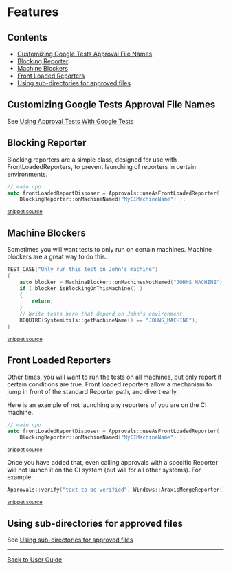 <!--
GENERATED FILE - DO NOT EDIT
This file was generated by [MarkdownSnippets](https://github.com/SimonCropp/MarkdownSnippets).
Source File: /doc/mdsource/Features.source.md
To change this file edit the source file and then run MarkdownSnippets.
-->

<a id="top"></a>

# Features



<!-- toc -->
## Contents

  * [Customizing Google Tests Approval File Names](#customizing-google-tests-approval-file-names)
  * [Blocking Reporter](#blocking-reporter)
  * [Machine Blockers](#machine-blockers)
  * [Front Loaded Reporters](#front-loaded-reporters)
  * [Using sub-directories for approved files](#using-sub-directories-for-approved-files)
<!-- endtoc -->


## Customizing Google Tests Approval File Names

See [Using Approval Tests With Google Tests](/doc/UsingGoogleTests.md#customizing-google-tests-approval-file-names)

## Blocking Reporter

Blocking reporters are a simple class, designed for use with FrontLoadedReporters, to prevent launching of reporters in certain environments.

<!-- snippet: do_not_report_on_ci -->
```cpp
// main.cpp
auto frontLoadedReportDisposer = Approvals::useAsFrontLoadedReporter(
    BlockingReporter::onMachineNamed("MyCIMachineName") );
```
<sup>[snippet source](/examples/googletest_existing_main/main.cpp#L19-L23)</sup>
<!-- endsnippet -->

## Machine Blockers

Sometimes you will want tests to only run on certain machines. Machine blockers are a great way to do this.

<!-- snippet: machine_specific_test_runner -->
```cpp
TEST_CASE("Only run this test on John's machine")
{
    auto blocker = MachineBlocker::onMachinesNotNamed("JOHNS_MACHINE");
    if ( blocker.isBlockingOnThisMachine() )
    {
        return;
    }
    // Write tests here that depend on John's environment.
    REQUIRE(SystemUtils::getMachineName() == "JOHNS_MACHINE");
}
```
<sup>[snippet source](/ApprovalTests_Catch2_Tests/utilities/MachineBlockerTests.cpp#L21-L32)</sup>
<!-- endsnippet -->

## Front Loaded Reporters

Other times, you will want to run the tests on all machines, but only report if certain conditions are true. Front loaded reporters allow a mechanism to jump in front of the standard Reporter path, and divert early.

Here is an example of not launching any reporters of you are on the CI machine.

<!-- snippet: do_not_report_on_ci -->
```cpp
// main.cpp
auto frontLoadedReportDisposer = Approvals::useAsFrontLoadedReporter(
    BlockingReporter::onMachineNamed("MyCIMachineName") );
```
<sup>[snippet source](/examples/googletest_existing_main/main.cpp#L19-L23)</sup>
<!-- endsnippet -->

Once you have added that, even calling approvals with a specific Reporter will not launch it on the CI system (but will for all other systems). For example:

<!-- snippet: basic_approval_with_reporter -->
```cpp
Approvals::verify("text to be verified", Windows::AraxisMergeReporter());
```
<sup>[snippet source](/examples/googletest_existing_main/GoogleTestApprovalsTests.cpp#L11-L13)</sup>
<!-- endsnippet -->

## Using sub-directories for approved files

See [Using sub-directories for approved files](/doc/Configuration.md#using-sub-directories-for-approved-files)


---

[Back to User Guide](/doc/README.md#top)
